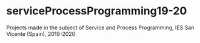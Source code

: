 # serviceProcessProgramming19-20
Projects made in the subject of Service and Process Programming, IES San Vicente (Spain), 2019-2020
